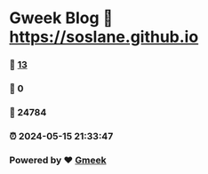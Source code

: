 # Gweek Blog :link: https://soslane.github.io 
### :page_facing_up: [13](https://soslane.github.io/tag.html) 
### :speech_balloon: 0 
### :hibiscus: 24784 
### :alarm_clock: 2024-05-15 21:33:47 
### Powered by :heart: [Gmeek](https://github.com/Meekdai/Gmeek)
